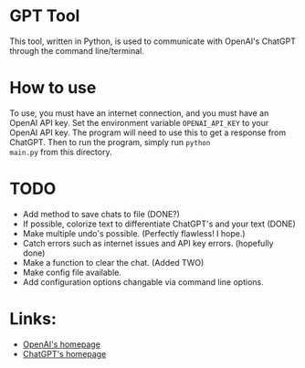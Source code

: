# GPT Tool

This tool, written in Python, is used to communicate with OpenAI's ChatGPT through the command line/terminal.

# How to use

To use, you must have an internet connection, and you must have an OpenAI API key. Set the environment variable <code>OPENAI_API_KEY</code> to your OpenAI API key. The program will need to use this to get a response from ChatGPT. Then to run the program, simply run <code>python main.py</code> from this directory.

# TODO

- Add method to save chats to file (DONE?)
- If possible, colorize text to differentiate ChatGPT's and your text (DONE)
- Make multiple undo's possible. (Perfectly flawless! I hope.)
- Catch errors such as internet issues and API key errors. (hopefully done)
- Make a function to clear the chat. (Added TWO)
- Make config file available.
- Add configuration options changable via command line options.

# Links:

- [OpenAI's homepage](https://openai.com/)
- [ChatGPT's homepage](https://openai.com/blog/chatgpt/)
